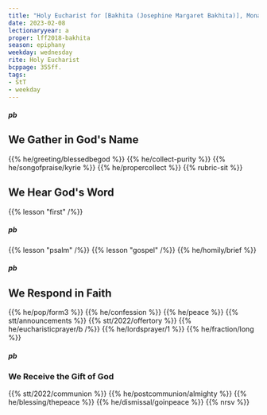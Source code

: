 ```yaml
---
title: "Holy Eucharist for [Bakhita (Josephine Margaret Bakhita)], Monastic, 1947"
date: 2023-02-08
lectionaryyear: a
proper: lff2018-bakhita
season: epiphany
weekday: wednesday
rite: Holy Eucharist
bcppage: 355ff.
tags:
- StT
- weekday
---
```

##### pb 
## We Gather in God's Name
{{% he/greeting/blessedbegod %}}
{{% he/collect-purity %}}
{{% he/songofpraise/kyrie %}}
{{% he/propercollect %}}
{{% rubric-sit %}}
## We Hear God's Word
{{% lesson "first" /%}}
##### pb 
{{% lesson "psalm" /%}}
{{% lesson "gospel" /%}}
{{% he/homily/brief %}}
##### pb 
## We Respond in Faith
{{% he/pop/form3 %}}
{{% he/confession %}}
{{% he/peace %}}
{{% stt/announcements %}}
{{% stt/2022/offertory %}}
{{% he/eucharisticprayer/b /%}}
{{% he/lordsprayer/1 %}}
{{% he/fraction/long %}}
##### pb
### We Receive the Gift of God
{{% stt/2022/communion %}}
{{% he/postcommunion/almighty %}}
{{% he/blessing/thepeace %}}
{{% he/dismissal/goinpeace %}}
{{% nrsv %}}

